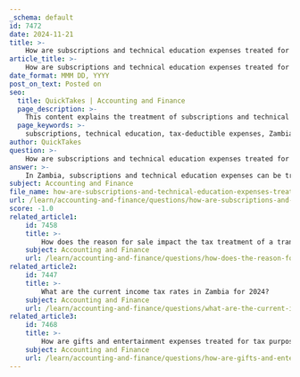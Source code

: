```yaml
---
_schema: default
id: 7472
date: 2024-11-21
title: >-
    How are subscriptions and technical education expenses treated for tax purposes?
article_title: >-
    How are subscriptions and technical education expenses treated for tax purposes?
date_format: MMM DD, YYYY
post_on_text: Posted on
seo:
  title: QuickTakes | Accounting and Finance
  page_description: >-
    This content explains the treatment of subscriptions and technical education expenses as tax-deductible for sole traders in Zambia, including criteria for eligibility and the necessary records to maintain.
  page_keywords: >-
    subscriptions, technical education, tax-deductible expenses, Zambia, sole traders, business expenses, professional subscriptions, education expenses, income tax act, tax assessments
author: QuickTakes
question: >-
    How are subscriptions and technical education expenses treated for tax purposes?
answer: >-
    In Zambia, subscriptions and technical education expenses can be treated as tax-deductible expenses for sole traders, provided they meet certain criteria.\n\n### Subscriptions\nCertain types of subscriptions are deductible as business expenses. Specifically, subscriptions to professional, technical, medical, or trade journals and magazines that are directly related to the business can be claimed. This includes subscriptions to professional materials, such as software or other resources that are necessary for the operation of the business. The key requirement is that these subscriptions must be relevant to the business activities of the sole trader.\n\n### Technical Education Expenses\nTechnical education expenses are also generally deductible. For these expenses to qualify for deduction, they must be related to maintaining or improving skills that are necessary for the current business or profession. This means that if the education is mandated by the government or required by an employer to maintain a certain job status or salary, it can be deducted. However, expenses incurred for education that qualifies an individual for a new trade or business are not deductible.\n\n### Summary\nTo summarize, both subscriptions and technical education expenses can be treated as tax-deductible for sole traders in Zambia, as long as they are directly related to the business and meet the necessary criteria outlined in the Income Tax Act. It is advisable for sole traders to keep detailed records of these expenses to substantiate their claims during tax assessments.
subject: Accounting and Finance
file_name: how-are-subscriptions-and-technical-education-expenses-treated-for-tax-purposes.md
url: /learn/accounting-and-finance/questions/how-are-subscriptions-and-technical-education-expenses-treated-for-tax-purposes
score: -1.0
related_article1:
    id: 7458
    title: >-
        How does the reason for sale impact the tax treatment of a transaction?
    subject: Accounting and Finance
    url: /learn/accounting-and-finance/questions/how-does-the-reason-for-sale-impact-the-tax-treatment-of-a-transaction
related_article2:
    id: 7447
    title: >-
        What are the current income tax rates in Zambia for 2024?
    subject: Accounting and Finance
    url: /learn/accounting-and-finance/questions/what-are-the-current-income-tax-rates-in-zambia-for-2024
related_article3:
    id: 7468
    title: >-
        How are gifts and entertainment expenses treated for tax purposes?
    subject: Accounting and Finance
    url: /learn/accounting-and-finance/questions/how-are-gifts-and-entertainment-expenses-treated-for-tax-purposes
---
```


&nbsp;
